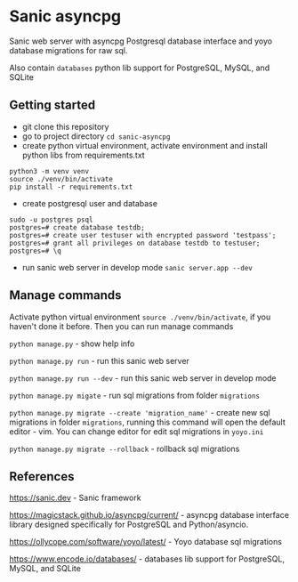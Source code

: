Sanic asyncpg
=============

Sanic web server with asyncpg Postgresql database interface and yoyo database migrations for raw sql. 

Also contain `databases` python lib support for PostgreSQL, MySQL, and SQLite



Getting started
---------------

- git clone this repository
- go to project directory `cd sanic-asyncpg`
- create python virtual environment, activate environment and install python libs from 
requirements.txt
```
python3 -m venv venv
source ./venv/bin/activate
pip install -r requirements.txt 
```

- create postgresql user and database
```
sudo -u postgres psql
postgres=# create database testdb;
postgres=# create user testuser with encrypted password 'testpass';
postgres=# grant all privileges on database testdb to testuser;
postgres=# \q
```

- run sanic web server in develop mode
`sanic server.app --dev`

Manage commands
---------------
Activate python virtual environment `source ./venv/bin/activate`, if you haven't done it before.
Then you can run manage commands

`python manage.py` - show help info

`python manage.py run` - run this sanic web server

`python manage.py run --dev` - run this sanic web server in develop mode

`python manage.py migate` - run sql migrations from folder `migrations`

`python manage.py migrate --create 'migration_name'` - create new sql migrations in folder `migrations`,
running this command will open the default editor - vim. You can change editor for edit sql migrations in `yoyo.ini`

`python manage.py migrate --rollback` - rollback sql migrations


References
----------
https://sanic.dev - Sanic framework

https://magicstack.github.io/asyncpg/current/ - asyncpg database interface library designed specifically for PostgreSQL and Python/asyncio.

https://ollycope.com/software/yoyo/latest/ - Yoyo database sql migrations

https://www.encode.io/databases/ - databases lib support for PostgreSQL, MySQL, and SQLite